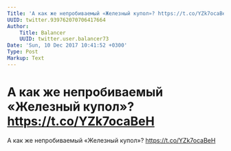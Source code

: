 ```yaml
---
Title: 'А как же непробиваемый «Железный купол»? https://t.co/YZk7ocaBeH'
UUID: twitter.939762070706417664
Author:
    Title: Balancer
    UUID: twitter.user.balancer73
Date: 'Sun, 10 Dec 2017 10:41:52 +0300'
Type: Post
Markup: Text
---
```


# А как же непробиваемый «Железный купол»? https://t.co/YZk7ocaBeH

А как же непробиваемый «Железный купол»?
https://t.co/YZk7ocaBeH